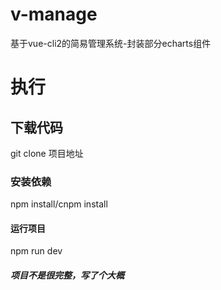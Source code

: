 # v-manage
基于vue-cli2的简易管理系统-封装部分echarts组件
# 执行
## 下载代码
git clone 项目地址
### 安装依赖
npm install/cnpm install
#### 运行项目
npm run dev
#####  项目不是很完整，写了个大概
